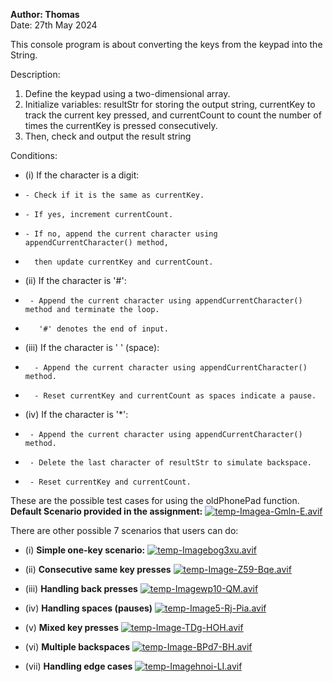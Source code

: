 
**Author: Thomas**\
Date: 27th May 2024
 
This console program is about converting the keys from the keypad into the String. 
  
 
 Description:
  1. Define the keypad using a two-dimensional array.
  2. Initialize variables: resultStr for storing the output string, currentKey to track the current key pressed,
     and currentCount to count the number of times the currentKey is pressed consecutively.
  3. Then, check  and output the result string
 
  Conditions:
 * (i) If the character is a digit:
 *     - Check if it is the same as currentKey.
 *     - If yes, increment currentCount.
 *     - If no, append the current character using appendCurrentCharacter() method,
 *       then update currentKey and currentCount.
 
 * (ii) If the character is '#':
 *      - Append the current character using appendCurrentCharacter() method and terminate the loop.
 *        '#' denotes the end of input.
 
 * (iii) If the character is ' ' (space):
 *       - Append the current character using appendCurrentCharacter() method.
 *       - Reset currentKey and currentCount as spaces indicate a pause.
 
 * (iv) If the character is '*':
 *      - Append the current character using appendCurrentCharacter() method.
 *      - Delete the last character of resultStr to simulate backspace.
 *      - Reset currentKey and currentCount.
 

  These are the possible test cases for using the oldPhonePad function.\
   **Default Scenario provided in the assignment:**
   [![temp-Imagea-Gmln-E.avif](https://i.postimg.cc/HxmBdgH5/temp-Imagea-Gmln-E.avif)](https://postimg.cc/WD9Mwxdb)
   
  There are other possible 7 scenarios that users can do:
 * (i) **Simple one-key scenario:**
   [![temp-Imagebog3xu.avif](https://i.postimg.cc/Hx3jnwGz/temp-Imagebog3xu.avif)](https://postimg.cc/hzzK37tQ)  


 * (ii) **Consecutive same key presses**
   [![temp-Image-Z59-Bqe.avif](https://i.postimg.cc/QtWhGc8V/temp-Image-Z59-Bqe.avif)](https://postimg.cc/0MxL7MJq)
   
 * (iii) **Handling back presses**
   [![temp-Imagewp10-QM.avif](https://i.postimg.cc/hvLnhg7B/temp-Imagewp10-QM.avif)](https://postimg.cc/m1gJ6vwX)
   
 * (iv) **Handling spaces (pauses)**
   [![temp-Image5-Rj-Pia.avif](https://i.postimg.cc/L4L2xkQb/temp-Image5-Rj-Pia.avif)](https://postimg.cc/Yjr59FH6)
   
 * (v) **Mixed key presses**
   [![temp-Image-TDg-HOH.avif](https://i.postimg.cc/KvbFwKdv/temp-Image-TDg-HOH.avif)](https://postimg.cc/z3x9Rfz9)
   
 * (vi) **Multiple backspaces**
   [![temp-Image-BPd7-BH.avif](https://i.postimg.cc/xTPY2f2G/temp-Image-BPd7-BH.avif)](https://postimg.cc/SJjHLpjj)
   
 * (vii) **Handling edge cases**
   [![temp-Imagehnoi-LI.avif](https://i.postimg.cc/K8vbc6G6/temp-Imagehnoi-LI.avif)](https://postimg.cc/7fcdmQT9)

